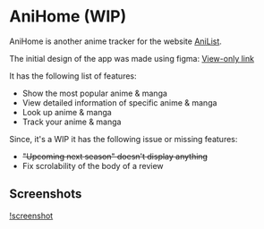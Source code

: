 # AniHome (WIP)

AniHome is another anime tracker for the website [AniList](https://anilist.co/home).

The initial design of the app was made using figma: [View-only link](https://www.figma.com/design/Jib1ciye53Igwcx2xYl54d/AniHome?node-id=7-767&t=egdyqKlmfRQ6wp9K-1)

It has the following list of features:
- Show the most popular anime & manga
- View detailed information of specific anime & manga
- Look up anime & manga
- Track your anime & manga

Since, it's a WIP it has the following issue or missing features:
- ~~"Upcoming next season" doesn't display anything~~
- Fix scrolability of the body of a review

## Screenshots
[!screenshot](https://github.com/amazingstar6/AniHome/blob/master/screenshots/detail_anime_light.png?raw=true)
